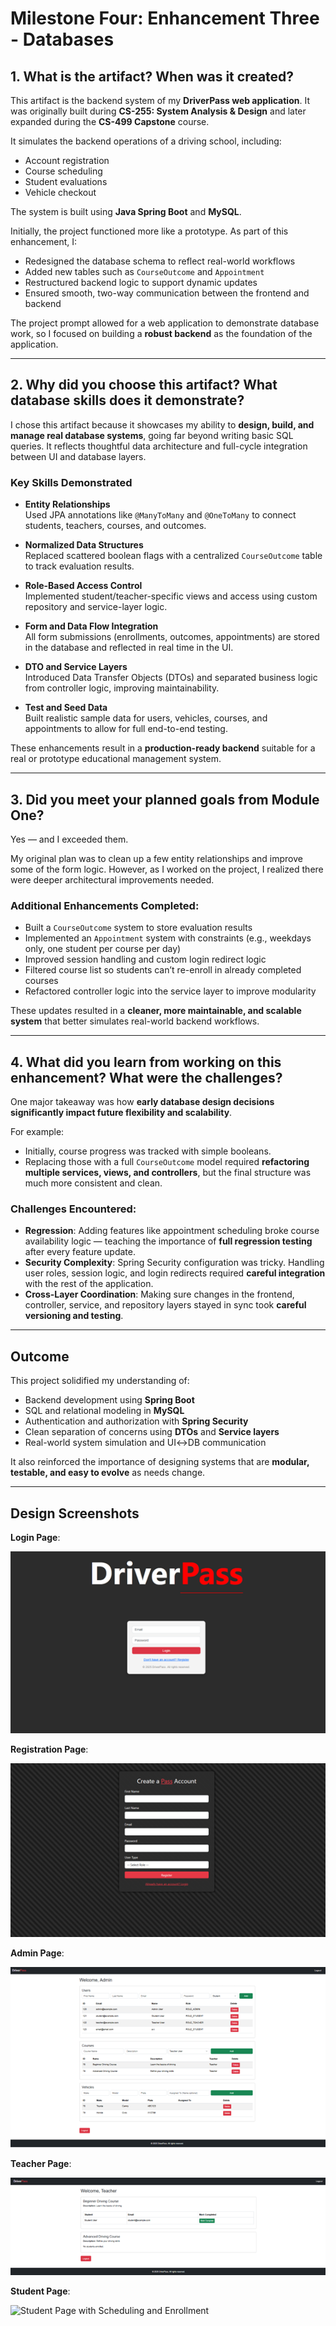 # Milestone Four: Enhancement Three - Databases

## 1. What is the artifact? When was it created?

This artifact is the backend system of my **DriverPass web application**. It was originally built during **CS-255: System Analysis & Design** and later expanded during the **CS-499 Capstone** course.

It simulates the backend operations of a driving school, including:

- Account registration  
- Course scheduling  
- Student evaluations  
- Vehicle checkout  

The system is built using **Java Spring Boot** and **MySQL**.

Initially, the project functioned more like a prototype. As part of this enhancement, I:

- Redesigned the database schema to reflect real-world workflows
- Added new tables such as `CourseOutcome` and `Appointment`
- Restructured backend logic to support dynamic updates
- Ensured smooth, two-way communication between the frontend and backend

The project prompt allowed for a web application to demonstrate database work, so I focused on building a **robust backend** as the foundation of the application.

---

## 2. Why did you choose this artifact? What database skills does it demonstrate?

I chose this artifact because it showcases my ability to **design, build, and manage real database systems**, going far beyond writing basic SQL queries. It reflects thoughtful data architecture and full-cycle integration between UI and database layers.

### Key Skills Demonstrated

- **Entity Relationships**  
  Used JPA annotations like `@ManyToMany` and `@OneToMany` to connect students, teachers, courses, and outcomes.

- **Normalized Data Structures**  
  Replaced scattered boolean flags with a centralized `CourseOutcome` table to track evaluation results.

- **Role-Based Access Control**  
  Implemented student/teacher-specific views and access using custom repository and service-layer logic.

- **Form and Data Flow Integration**  
  All form submissions (enrollments, outcomes, appointments) are stored in the database and reflected in real time in the UI.

- **DTO and Service Layers**  
  Introduced Data Transfer Objects (DTOs) and separated business logic from controller logic, improving maintainability.

- **Test and Seed Data**  
  Built realistic sample data for users, vehicles, courses, and appointments to allow for full end-to-end testing.

These enhancements result in a **production-ready backend** suitable for a real or prototype educational management system.

---

## 3. Did you meet your planned goals from Module One?

Yes — and I exceeded them.

My original plan was to clean up a few entity relationships and improve some of the form logic. However, as I worked on the project, I realized there were deeper architectural improvements needed.

###  Additional Enhancements Completed:

- Built a `CourseOutcome` system to store evaluation results
- Implemented an `Appointment` system with constraints (e.g., weekdays only, one student per course per day)
- Improved session handling and custom login redirect logic
- Filtered course list so students can’t re-enroll in already completed courses
- Refactored controller logic into the service layer to improve modularity

These updates resulted in a **cleaner, more maintainable, and scalable system** that better simulates real-world backend workflows.

---

## 4. What did you learn from working on this enhancement? What were the challenges?

One major takeaway was how **early database design decisions significantly impact future flexibility and scalability**.

For example:
- Initially, course progress was tracked with simple booleans.
- Replacing those with a full `CourseOutcome` model required **refactoring multiple services, views, and controllers**, but the final structure was much more consistent and clean.

### Challenges Encountered:

- **Regression**: Adding features like appointment scheduling broke course availability logic — teaching the importance of **full regression testing** after every feature update.
- **Security Complexity**: Spring Security configuration was tricky. Handling user roles, session logic, and login redirects required **careful integration** with the rest of the application.
- **Cross-Layer Coordination**: Making sure changes in the frontend, controller, service, and repository layers stayed in sync took **careful versioning and testing**.

---

## Outcome

This project solidified my understanding of:

- Backend development using **Spring Boot**
- SQL and relational modeling in **MySQL**
- Authentication and authorization with **Spring Security**
- Clean separation of concerns using **DTOs** and **Service layers**
- Real-world system simulation and UI↔DB communication

It also reinforced the importance of designing systems that are **modular, testable, and easy to evolve** as needs change.

---

## Design Screenshots

 **Login Page**:
 
 ![Login Page](https://github.com/JaijayS/CS499-eportfolio-jantzen-springer/blob/main/images/driver-pass-login-page.png)
 
 **Registration Page**:
 
![Registration Page](https://github.com/JaijayS/CS499-eportfolio-jantzen-springer/blob/main/images/driver-pass-registration-page.png)

 **Admin Page**:
 
![Admin Page with CRUD Operations](https://github.com/JaijayS/CS499-eportfolio-jantzen-springer/blob/main/images/driver-pass-admin-page.png) 

 **Teacher Page**:
 
 ![Teacher Page](https://github.com/JaijayS/CS499-eportfolio-jantzen-springer/blob/main/images/driverpass-teacher-page.png)
 
 **Student Page**:
 
 ![Student Page with Scheduling and Enrollment](https://github.com/user-attachments/assets/357bcace-9c08-4dd5-9ce4-b5bc4cafc4fe)

